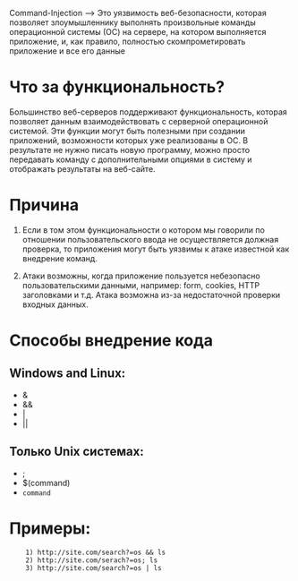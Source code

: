  Command-Injection --> Это уязвимость веб-безопасности, которая позволяет злоумышленнику выполнять произвольные команды операционной системы (ОС) на сервере, на котором выполняется приложение, и, как правило, полностью скомпрометировать приложение и все его данные
 
 
# Что за функциональность?

   Большинство веб-серверов поддерживают функциональность, которая позволяет данным взаимодействовать с серверной операционной системой. Эти функции могут быть полезными при создании приложений, возможности которых уже реализованы в ОС. В результате не нужно писать новую программу, можно просто передавать команду с дополнительными опциями в систему и отображать результаты на веб-сайте.

    
# Причина

1) Если в том этом функциональности о котором мы говорили по отношении пользовательского ввода не осуществляется должная проверка, то приложения могут быть уязвимы к атаке известной как внедрение команд.
  
 2)  Атаки возможны, когда приложение пользуется небезопасно пользовательскими данными, например: form, cookies, HTTP заголовками и т.д. Атака возможна из-за недостаточной проверки входных данных.
    
    
    
# Способы внедрение кода

## Windows and Linux: 

  - &
  - &&
  - |
  - ||
  
## Только Unix системах:

  - ;
  -  $(command)
  - `command`
     
# Примеры:

```
    1) http://site.com/search?=os && ls
    2) http://site.com/serach?=os; ls
    3) http://site.com/search?=os | ls
    
```

  

